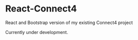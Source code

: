# React-Connect4

React and Bootstrap version of my existing Connect4 project

Currently under development.
